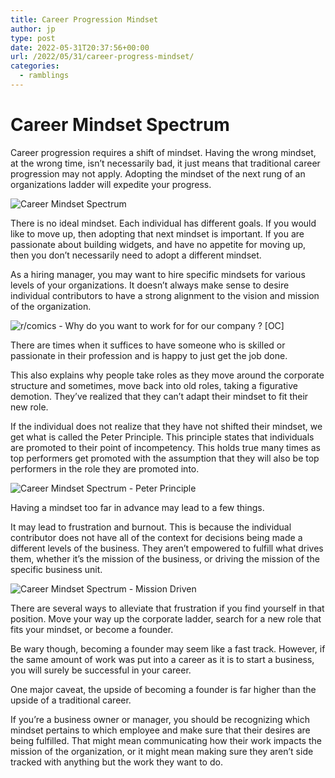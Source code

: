 ```yaml
---
title: Career Progression Mindset
author: jp
type: post
date: 2022-05-31T20:37:56+00:00
url: /2022/05/31/career-progress-mindset/
categories:
  - ramblings
---
```


# Career Mindset Spectrum
Career progression requires a shift of mindset. Having the wrong mindset, at the wrong time, isn’t necessarily bad, it just means that traditional career progression may not apply. Adopting the mindset of the next rung of an organizations ladder will expedite your progress. 


![Career Mindset Spectrum](https://paper-attachments.dropbox.com/s_381BA3B8625945EC0A9EA6DD3719EEA0118B768F43ABB765E0353D53322D48C8_1652295753326_image.png)


There is no ideal mindset. Each individual has different goals. If you would like to move up, then adopting that next mindset is important. If you are passionate about building widgets, and have no appetite for moving up, then you don’t necessarily need to adopt a different mindset. 

As a hiring manager, you may want to hire specific mindsets for various levels of your organizations. It doesn’t always make sense to desire individual contributors to have a strong alignment to the vision and mission of the organization.

![r/comics - Why do you want to work for for our company ? [OC]](https://preview.redd.it/yzxnkvyl8vi61.png?width=960&crop=smart&auto=webp&s=d0210ea71301a20e7afb82fdf3386377171c0eab)


There are times when it suffices to have someone who is skilled or passionate in their profession and is happy to just get the job done. 

This also explains why people take roles as they move around the corporate structure and sometimes, move back into old roles, taking a figurative demotion. They’ve realized that they can’t adapt their mindset to fit their new role. 

If the individual does not realize that they have not shifted their mindset, we get what is called the Peter Principle. This principle states that individuals are promoted to their point of incompetency. This holds true many times as top performers get promoted with the assumption that they will also be top performers in the role they are promoted into. 


![Career Mindset Spectrum - Peter Principle](https://paper-attachments.dropbox.com/s_381BA3B8625945EC0A9EA6DD3719EEA0118B768F43ABB765E0353D53322D48C8_1652295432337_image.png)


Having a mindset too far in advance may lead to a few things. 

It may lead to frustration and burnout. This is because the individual contributor does not have all of the context for decisions being made a different levels of the business. They aren’t empowered to fulfill what drives them, whether it’s the mission of the business, or driving the mission of the specific business unit.


![Career Mindset Spectrum - Mission Driven](https://paper-attachments.dropbox.com/s_381BA3B8625945EC0A9EA6DD3719EEA0118B768F43ABB765E0353D53322D48C8_1652295728482_image.png)


There are several ways to alleviate that frustration if you find yourself in that position. Move your way up the corporate ladder, search for a new role that fits your mindset, or become a founder. 

Be wary though, becoming a founder may seem like a fast track. However, if the same amount of work was put into a career as it is to start a business, you will surely be successful in your career.

One major caveat, the upside of becoming a founder is far higher than the upside of a traditional career. 

If you’re a business owner or manager, you should be recognizing which mindset pertains to which employee and make sure that their desires are being fulfilled. That might mean communicating how their work impacts the mission of the organization, or it might mean making sure they aren’t
side tracked with anything but the work they want to do. 




